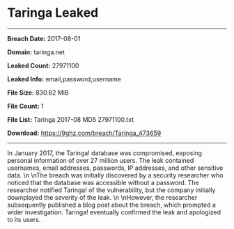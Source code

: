 # Taringa Leaked

------------
**Breach Date:** 2017-08-01

**Domain:** taringa.net

**Leaked Count:** 27971100

**Leaked Info:** email,password,username

**File Size:** 830.62 MiB

**File Count:** 1

**File List:** Taringa 2017-08 MD5 27971100.txt

**Download:** https://9ghz.com/breach/Taringa_473659

------------
In January 2017, the Taringa! database was compromised, exposing personal information of over 27 million users. The leak contained usernames, email addresses, passwords, IP addresses, and other sensitive data. \n \nThe breach was initially discovered by a security researcher who noticed that the database was accessible without a password. The researcher notified Taringa! of the vulnerability, but the company initially downplayed the severity of the leak. \n \nHowever, the researcher subsequently published a blog post about the breach, which prompted a wider investigation. Taringa! eventually confirmed the leak and apologized to its users.
